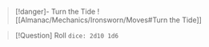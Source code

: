 > [!danger]- Turn the Tide
> ![[Almanac/Mechanics/Ironsworn/Moves#Turn the Tide]]

> [!Question] Roll
> `dice: 2d10 1d6`